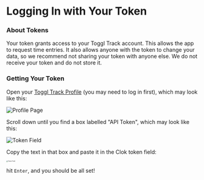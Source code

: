 # Logging In with Your Token

### About Tokens
Your token grants access to your Toggl Track account. This allows the app to request time entries. It also allows anyone with the token to change your data, so we recommend not sharing your token with anyone else. We do not receive your token and do not store it.

### Getting Your Token
Open your [Toggl Track Profile](https://track.toggl.com/profile) (you may need to log in first), which may look like this:

![Profile Page](https://eliyap.github.io/Clok/token/profile.png)



Scroll down until you find a box labelled "API Token", which may look like this:

![Token Field](https://eliyap.github.io/Clok/token/field.png)



Copy the text in that box and paste it in the Clok token field:

<img src="https://eliyap.github.io/Clok/token/loginScreen.png" alt="Token Field" style="zoom:25%;" />

hit `Enter`, and you should be all set!
